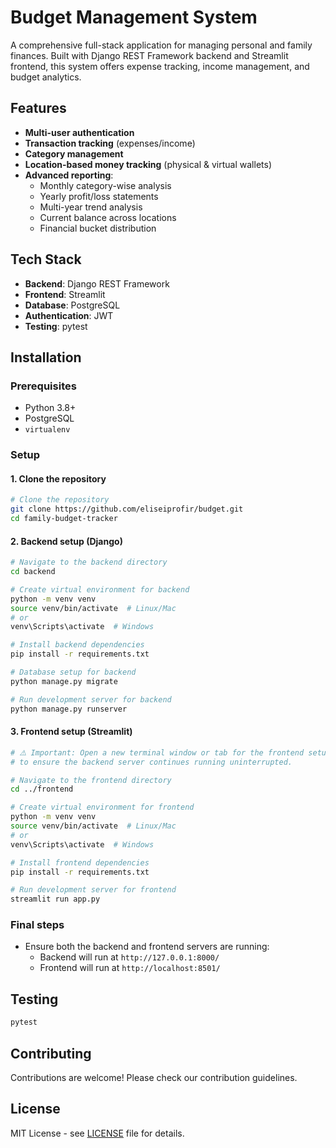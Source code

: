 # Budget Management System

A comprehensive full-stack application for managing personal and family finances. Built with Django REST Framework backend and Streamlit frontend, this system offers expense tracking, income management, and budget analytics.

## Features

- **Multi-user authentication**  
- **Transaction tracking** (expenses/income)  
- **Category management**  
- **Location-based money tracking** (physical & virtual wallets)  
- **Advanced reporting**:  
  - Monthly category-wise analysis  
  - Yearly profit/loss statements  
  - Multi-year trend analysis  
  - Current balance across locations  
  - Financial bucket distribution  

## Tech Stack

- **Backend**: Django REST Framework  
- **Frontend**: Streamlit  
- **Database**: PostgreSQL  
- **Authentication**: JWT  
- **Testing**: pytest  

## Installation

### Prerequisites

- Python 3.8+  
- PostgreSQL  
- `virtualenv`  

### Setup

#### 1. Clone the repository

```bash
# Clone the repository
git clone https://github.com/eliseiprofir/budget.git
cd family-budget-tracker
```

#### 2. Backend setup (Django)

```bash
# Navigate to the backend directory
cd backend

# Create virtual environment for backend
python -m venv venv
source venv/bin/activate  # Linux/Mac
# or
venv\Scripts\activate  # Windows

# Install backend dependencies
pip install -r requirements.txt

# Database setup for backend
python manage.py migrate

# Run development server for backend
python manage.py runserver
```

#### 3. Frontend setup (Streamlit)

```bash
# ⚠️ Important: Open a new terminal window or tab for the frontend setup
# to ensure the backend server continues running uninterrupted.

# Navigate to the frontend directory
cd ../frontend

# Create virtual environment for frontend
python -m venv venv
source venv/bin/activate  # Linux/Mac
# or
venv\Scripts\activate  # Windows

# Install frontend dependencies
pip install -r requirements.txt

# Run development server for frontend
streamlit run app.py
```

### Final steps

- Ensure both the backend and frontend servers are running:
  - Backend will run at `http://127.0.0.1:8000/`
  - Frontend will run at `http://localhost:8501/`

## Testing

```bash
pytest
```

## Contributing

Contributions are welcome! Please check our contribution guidelines.

## License

MIT License - see [LICENSE](LICENSE) file for details.
